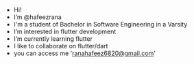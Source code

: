 -  Hi! 
-  I’m @hafeezrana
-  I'm a student of Bachelor in Software Engineering in a Varsity
-  I’m interested in flutter development
-  I’m currently learning flutter
-  I like to collaborate on flutter/dart
-  you can access me 'ranahafeez6820@gmail.com'

<!---
hafeezrana/hafeezrana is a ✨ special ✨ repository because its `README.md` (this file) appears on your GitHub profile.
You can click the Preview link to take a look at your changes.
--->
